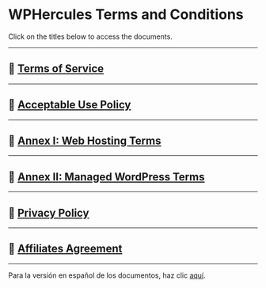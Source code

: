 # WPHercules Terms and Conditions

Click on the titles below to access the documents.

---

## 📄 [Terms of Service](./Terms_of_Service.md)

---

## 📄 [Acceptable Use Policy](./Acceptable_Use_Policy.md)

---

## 📄 [Annex I: Web Hosting Terms](./Annex_I_Web_Hosting_Terms.md)

---

## 📄 [Annex II: Managed WordPress Terms](./Annex_II_Managed_WordPress_Terms.md)

---

## 📄 [Privacy Policy](./privacy/Privacy_Policy.md)

---

## 📄 [Affiliates Agreement](./Affiliates_Agreement.md)

---


Para la versión en español de los documentos, haz clic [aquí](./es/).
